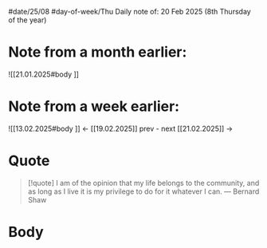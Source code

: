 
#date/25/08
#day-of-week/Thu
Daily note of: 20 Feb 2025 (8th Thursday of the year)

# Note from a month earlier:
![[21.01.2025#body ]]

# Note from a week earlier:
![[13.02.2025#body ]]
 <- [[19.02.2025]] prev - next [[21.02.2025]] ->
# Quote

> [!quote] I am of the opinion that my life belongs to the community, and as long as I live it is my privilege to do for it whatever I can.
> — Bernard Shaw
# Body

